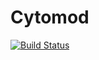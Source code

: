 # Cytomod #

[![Build Status](https://magnum.travis-ci.com/cviner/cytomod.svg?token=zyHycrt21uuxM59vqC2x&branch=master)](https://magnum.travis-ci.com/cviner/cytomod)